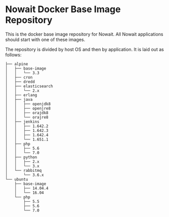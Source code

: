 # Nowait Docker Base Image Repository


This is the docker base image repository for Nowait.  All Nowait
applications should start with one of these images.


The repository is divided by host OS and then by application.
It is laid out as follows:

```
├── alpine
│   ├── base-image
│   │   └── 3.3
│   ├── cron
│   ├── dredd
│   ├── elasticsearch
│   │   └── 2.x
│   ├── erlang
│   ├── java
│   │   ├── openjdk8
│   │   ├── openjre8
│   │   ├── orajdk8
│   │   └── orajre8
│   ├── jenkins
│   │   ├── 1.642.2
│   │   ├── 1.642.3
│   │   ├── 1.642.4
│   │   └── 1.651.1
│   ├── php
│   │   ├── 5.6
│   │   └── 7.0
│   ├── python
│   │   ├── 2.x
│   │   └── 3.x
│   └── rabbitmq
│       └── 3.6.x
└── ubuntu
    ├── base-image
    │   ├── 14.04.4
    │   └── 16.04
    └── php
        ├── 5.5
        ├── 5.6
        └── 7.0
```
